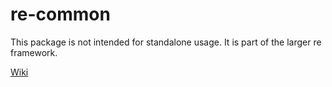 # re-common

This package is not intended for standalone usage.  It is part of the larger re framework.

[Wiki](./ts-src/wiki.md) 
